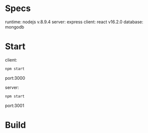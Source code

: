 # Specs

runtime: nodejs v.8.9.4
server: express
client: react v16.2.0
database: mongodb

# Start 

client:
```sh
npm start
```

port:3000

server: 
```sh
npm start
```

port:3001

# Build